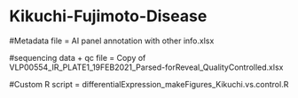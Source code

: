 # Kikuchi-Fujimoto-Disease

#Metadata file = AI panel annotation with other info.xlsx

#sequencing data + qc file = Copy of VLP00554_IR_PLATE1_19FEB2021_Parsed-forReveal_QualityControlled.xlsx

#Custom R script = differentialExpression_makeFigures_Kikuchi.vs.control.R
